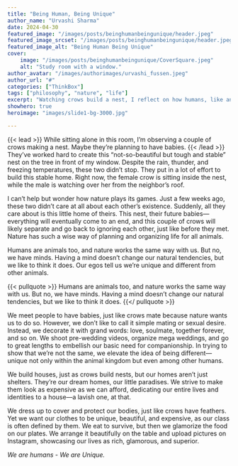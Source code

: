 ```yaml
---
title: "Being Human, Being Unique"
author_name: "Urvashi Sharma"
date: 2024-04-30
featured_image: "/images/posts/beinghumanbeingunique/header.jpeg"
featured_image_srcset: "/images/posts/beinghumanbeingunique/header.jpeg 2100w, /images/posts/view_viewer/header.jpeg 1050w"
featured_image_alt: "Being Human Being Unique"
cover:
    image: "/images/posts/beinghumanbeingunique/CoverSquare.jpeg"
    alt: "Study room with a window."
author_avatar: "/images/authorimages/urvashi_fussen.jpeg"
author_url: "#"
categories: ["ThinkBox"]
tags: ["philosophy", "nature", "life"]
excerpt: "Watching crows build a nest, I reflect on how humans, like animals, follow nature’s plan but add layers of ego and glamour."
showhero: true
heroimage: "images/slide1-bg-3000.jpg" 

---
```

{{< lead >}}
While sitting alone in this room, I’m observing a couple of crows making a nest. Maybe they’re planning to have babies.
{{< /lead >}}
They’ve worked hard to create this “not-so-beautiful but tough and stable” nest on the tree in front of my window. Despite the rain, thunder, and freezing temperatures, these two didn’t stop. They put in a lot of effort to build this stable home. Right now, the female crow is sitting inside the nest, while the male is watching over her from the neighbor’s roof.


I can’t help but wonder how nature plays its games. Just a few weeks ago, these two didn’t care at all about each other’s existence. Suddenly, all they care about is this little home of theirs. This nest, their future babies—everything will eventually come to an end, and this couple of crows will likely separate and go back to ignoring each other, just like before they met. Nature has such a wise way of planning and organizing life for all animals.

Humans are animals too, and nature works the same way with us. But no, we have minds. Having a mind doesn’t change our natural tendencies, but we like to think it does. Our egos tell us we’re unique and different from other animals.

{{< pullquote >}}
Humans are animals too, and nature works the same way with us. But no, we have minds. Having a mind doesn’t change our natural tendencies, but we like to think it does.
{{</ pullquote >}}

We meet people to have babies, just like crows mate because nature wants us to do so. However, we don’t like to call it simple mating or sexual desire. Instead, we decorate it with grand words: love, soulmate, together forever, and so on. We shoot pre-wedding videos, organize mega weddings, and go to great lengths to embellish our basic need for companionship. In trying to show that we’re not the same, we elevate the idea of being different—unique not only within the animal kingdom but even among other humans.

We build houses, just as crows build nests, but our homes aren’t just shelters. They’re our dream homes, our little paradises. We strive to make them look as expensive as we can afford, dedicating our entire lives and identities to a house—a lavish one, at that.

We dress up to cover and protect our bodies, just like crows have feathers. Yet we want our clothes to be unique, beautiful, and expensive, as our class is often defined by them. We eat to survive, but then we glamorize the food on our plates. We arrange it beautifully on the table and upload pictures on Instagram, showcasing our lives as rich, glamorous, and superior.

*We are humans - We are Unique.*

